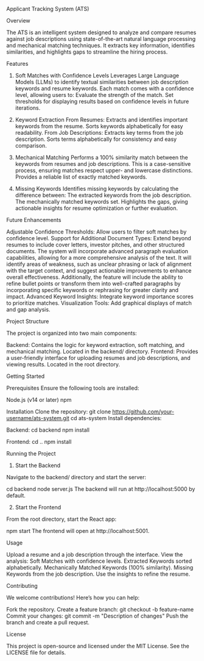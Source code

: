 Applicant Tracking System (ATS)

Overview

The ATS is an intelligent system designed to analyze and compare resumes against job descriptions using state-of-the-art natural language processing and mechanical matching techniques. It extracts key information, identifies similarities, and highlights gaps to streamline the hiring process.

Features

1. Soft Matches with Confidence Levels
Leverages Large Language Models (LLMs) to identify textual similarities between job description keywords and resume keywords.
Each match comes with a confidence level, allowing users to:
Evaluate the strength of the match.
Set thresholds for displaying results based on confidence levels in future iterations.

2. Keyword Extraction
From Resumes:
Extracts and identifies important keywords from the resume.
Sorts keywords alphabetically for easy readability.
From Job Descriptions:
Extracts key terms from the job description.
Sorts terms alphabetically for consistency and easy comparison.

3. Mechanical Matching
Performs a 100% similarity match between the keywords from resumes and job descriptions.
This is a case-sensitive process, ensuring matches respect upper- and lowercase distinctions.
Provides a reliable list of exactly matched keywords.

4. Missing Keywords
Identifies missing keywords by calculating the difference between:
The extracted keywords from the job description.
The mechanically matched keywords set.
Highlights the gaps, giving actionable insights for resume optimization or further evaluation.

Future Enhancements

Adjustable Confidence Thresholds: Allow users to filter soft matches by confidence level.
Support for Additional Document Types: Extend beyond resumes to include cover letters, investor pitches, and other structured documents.
The system will incorporate advanced paragraph evaluation capabilities, allowing for a more comprehensive analysis of the text. It will identify areas of weakness, such as unclear phrasing or lack of alignment with the target context, and suggest actionable improvements to enhance overall effectiveness. Additionally, the feature will include the ability to refine bullet points or transform them into well-crafted paragraphs by incorporating specific keywords or rephrasing for greater clarity and impact. 
Advanced Keyword Insights: Integrate keyword importance scores to prioritize matches.
Visualization Tools: Add graphical displays of match and gap analysis.

Project Structure

The project is organized into two main components:

Backend: Contains the logic for keyword extraction, soft matching, and mechanical matching. Located in the backend/ directory.
Frontend: Provides a user-friendly interface for uploading resumes and job descriptions, and viewing results. Located in the root directory.

Getting Started

Prerequisites
Ensure the following tools are installed:

Node.js (v14 or later)
npm

Installation
Clone the repository:
   git clone https://github.com/your-username/ats-system.git
   cd ats-system
Install dependencies:

Backend:
   cd backend
   npm install

Frontend:
   cd ..
   npm install

Running the Project
1. Start the Backend

Navigate to the backend/ directory and start the server:

cd backend
node server.js
The backend will run at http://localhost:5000 by default.

2. Start the Frontend

From the root directory, start the React app:

npm start
The frontend will open at http://localhost:5001.

Usage

Upload a resume and a job description through the interface.
View the analysis:
Soft Matches with confidence levels.
Extracted Keywords sorted alphabetically.
Mechanically Matched Keywords (100% similarity).
Missing Keywords from the job description.
Use the insights to refine the resume.

Contributing

We welcome contributions! Here’s how you can help:

Fork the repository.
Create a feature branch:
   git checkout -b feature-name
Commit your changes:
   git commit -m "Description of changes"
Push the branch and create a pull request.

License

This project is open-source and licensed under the MIT License. See the LICENSE file for details.
